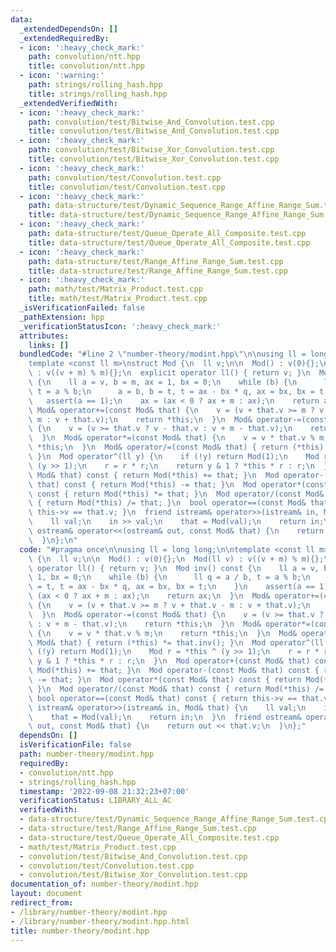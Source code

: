 ```yaml
---
data:
  _extendedDependsOn: []
  _extendedRequiredBy:
  - icon: ':heavy_check_mark:'
    path: convolution/ntt.hpp
    title: convolution/ntt.hpp
  - icon: ':warning:'
    path: strings/rolling_hash.hpp
    title: strings/rolling_hash.hpp
  _extendedVerifiedWith:
  - icon: ':heavy_check_mark:'
    path: convolution/test/Bitwise_And_Convolution.test.cpp
    title: convolution/test/Bitwise_And_Convolution.test.cpp
  - icon: ':heavy_check_mark:'
    path: convolution/test/Bitwise_Xor_Convolution.test.cpp
    title: convolution/test/Bitwise_Xor_Convolution.test.cpp
  - icon: ':heavy_check_mark:'
    path: convolution/test/Convolution.test.cpp
    title: convolution/test/Convolution.test.cpp
  - icon: ':heavy_check_mark:'
    path: data-structure/test/Dynamic_Sequence_Range_Affine_Range_Sum.test.cpp
    title: data-structure/test/Dynamic_Sequence_Range_Affine_Range_Sum.test.cpp
  - icon: ':heavy_check_mark:'
    path: data-structure/test/Queue_Operate_All_Composite.test.cpp
    title: data-structure/test/Queue_Operate_All_Composite.test.cpp
  - icon: ':heavy_check_mark:'
    path: data-structure/test/Range_Affine_Range_Sum.test.cpp
    title: data-structure/test/Range_Affine_Range_Sum.test.cpp
  - icon: ':heavy_check_mark:'
    path: math/test/Matrix_Product.test.cpp
    title: math/test/Matrix_Product.test.cpp
  _isVerificationFailed: false
  _pathExtension: hpp
  _verificationStatusIcon: ':heavy_check_mark:'
  attributes:
    links: []
  bundledCode: "#line 2 \"number-theory/modint.hpp\"\n\nusing ll = long long;\n\n\
    template <const ll m>\nstruct Mod {\n  ll v;\n\n  Mod() : v(0){};\n  Mod(ll v)\
    \ : v((v + m) % m){};\n  explicit operator ll() { return v; }\n  Mod inv() const\
    \ {\n    ll a = v, b = m, ax = 1, bx = 0;\n    while (b) {\n      ll q = a / b,\
    \ t = a % b;\n      a = b, b = t, t = ax - bx * q, ax = bx, bx = t;\n    }\n \
    \   assert(a == 1);\n    ax = (ax < 0 ? ax + m : ax);\n    return ax;\n  }\n \
    \ Mod& operator+=(const Mod& that) {\n    v = (v + that.v >= m ? v + that.v -\
    \ m : v + that.v);\n    return *this;\n  }\n  Mod& operator-=(const Mod& that)\
    \ {\n    v = (v >= that.v ? v - that.v : v + m - that.v);\n    return *this;\n\
    \  }\n  Mod& operator*=(const Mod& that) {\n    v = v * that.v % m;\n    return\
    \ *this;\n  }\n  Mod& operator/=(const Mod& that) { return (*this) *= that.inv();\
    \ }\n  Mod operator^(ll y) {\n    if (!y) return Mod(1);\n    Mod r = *this ^\
    \ (y >> 1);\n    r = r * r;\n    return y & 1 ? *this * r : r;\n  }\n  Mod operator+(const\
    \ Mod& that) const { return Mod(*this) += that; }\n  Mod operator-(const Mod&\
    \ that) const { return Mod(*this) -= that; }\n  Mod operator*(const Mod& that)\
    \ const { return Mod(*this) *= that; }\n  Mod operator/(const Mod& that) const\
    \ { return Mod(*this) /= that; }\n  bool operator==(const Mod& that) const { return\
    \ this->v == that.v; }\n  friend istream& operator>>(istream& in, Mod& that) {\n\
    \    ll val;\n    in >> val;\n    that = Mod(val);\n    return in;\n  }\n  friend\
    \ ostream& operator<<(ostream& out, const Mod& that) {\n    return out << that.v;\n\
    \  }\n};\n"
  code: "#pragma once\n\nusing ll = long long;\n\ntemplate <const ll m>\nstruct Mod\
    \ {\n  ll v;\n\n  Mod() : v(0){};\n  Mod(ll v) : v((v + m) % m){};\n  explicit\
    \ operator ll() { return v; }\n  Mod inv() const {\n    ll a = v, b = m, ax =\
    \ 1, bx = 0;\n    while (b) {\n      ll q = a / b, t = a % b;\n      a = b, b\
    \ = t, t = ax - bx * q, ax = bx, bx = t;\n    }\n    assert(a == 1);\n    ax =\
    \ (ax < 0 ? ax + m : ax);\n    return ax;\n  }\n  Mod& operator+=(const Mod& that)\
    \ {\n    v = (v + that.v >= m ? v + that.v - m : v + that.v);\n    return *this;\n\
    \  }\n  Mod& operator-=(const Mod& that) {\n    v = (v >= that.v ? v - that.v\
    \ : v + m - that.v);\n    return *this;\n  }\n  Mod& operator*=(const Mod& that)\
    \ {\n    v = v * that.v % m;\n    return *this;\n  }\n  Mod& operator/=(const\
    \ Mod& that) { return (*this) *= that.inv(); }\n  Mod operator^(ll y) {\n    if\
    \ (!y) return Mod(1);\n    Mod r = *this ^ (y >> 1);\n    r = r * r;\n    return\
    \ y & 1 ? *this * r : r;\n  }\n  Mod operator+(const Mod& that) const { return\
    \ Mod(*this) += that; }\n  Mod operator-(const Mod& that) const { return Mod(*this)\
    \ -= that; }\n  Mod operator*(const Mod& that) const { return Mod(*this) *= that;\
    \ }\n  Mod operator/(const Mod& that) const { return Mod(*this) /= that; }\n \
    \ bool operator==(const Mod& that) const { return this->v == that.v; }\n  friend\
    \ istream& operator>>(istream& in, Mod& that) {\n    ll val;\n    in >> val;\n\
    \    that = Mod(val);\n    return in;\n  }\n  friend ostream& operator<<(ostream&\
    \ out, const Mod& that) {\n    return out << that.v;\n  }\n};"
  dependsOn: []
  isVerificationFile: false
  path: number-theory/modint.hpp
  requiredBy:
  - convolution/ntt.hpp
  - strings/rolling_hash.hpp
  timestamp: '2022-09-08 21:32:23+07:00'
  verificationStatus: LIBRARY_ALL_AC
  verifiedWith:
  - data-structure/test/Dynamic_Sequence_Range_Affine_Range_Sum.test.cpp
  - data-structure/test/Range_Affine_Range_Sum.test.cpp
  - data-structure/test/Queue_Operate_All_Composite.test.cpp
  - math/test/Matrix_Product.test.cpp
  - convolution/test/Bitwise_And_Convolution.test.cpp
  - convolution/test/Convolution.test.cpp
  - convolution/test/Bitwise_Xor_Convolution.test.cpp
documentation_of: number-theory/modint.hpp
layout: document
redirect_from:
- /library/number-theory/modint.hpp
- /library/number-theory/modint.hpp.html
title: number-theory/modint.hpp
---
```

